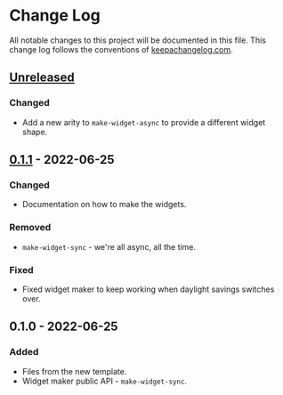 # Change Log
All notable changes to this project will be documented in this file. This change log follows the conventions of [keepachangelog.com](http://keepachangelog.com/).

## [Unreleased]
### Changed
- Add a new arity to `make-widget-async` to provide a different widget shape.

## [0.1.1] - 2022-06-25
### Changed
- Documentation on how to make the widgets.

### Removed
- `make-widget-sync` - we're all async, all the time.

### Fixed
- Fixed widget maker to keep working when daylight savings switches over.

## 0.1.0 - 2022-06-25
### Added
- Files from the new template.
- Widget maker public API - `make-widget-sync`.

[Unreleased]: https://sourcehost.site/your-name/interprete-01/compare/0.1.1...HEAD
[0.1.1]: https://sourcehost.site/your-name/interprete-01/compare/0.1.0...0.1.1
